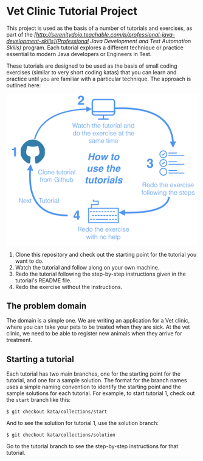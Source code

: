 # Vet Clinic Tutorial Project

This project is used as the basis of a number of tutorials and exercises, as part of the *[http://serenitydojo.teachable.com/p/professional-java-development-skills](Professional Java Development and Test Automation Skills)* program. Each tutorial explores a different technique or practice essential to modern Java developers or Engineers in Test. 

These tutorials are designed to be used as the basis of small coding exercises (similar to very short coding katas) that you can learn and practice until you are familiar with a particular technique. The approach is outlined here:

![Learning from the tutorials](src/documentation/images/tutorial-process.png)

1. Clone this repository and check out the starting point for the tutorial you want to do.
2. Watch the tutorial and follow along on your own machine.
3. Redo the tutorial following the step-by-step instructions given in the tutorial's README file.
4. Redo the exercise without the instructions.

## The problem domain

The domain is a simple one. We are writing an application for a Vet clinic, where you can take your pets to be treated when they are sick. At the vet clinic, we need to be able to register new animals when they arrive for treatment.

## Starting a tutorial

Each tutorial has two main branches, one for the starting point for the tutorial, and one for a sample solution. The format for the branch names uses a simple naming convention to identify the starting point and the sample solutions for each tutorial. For example, to start tutorial 1, check out the `start` branch like this:
```
$ git checkout kata/collections/start
```

And to see the solution for tutorial 1, use the solution branch:
```
$ git checkout kata/collections/solution
```

Go to the tutorial branch to see the step-by-step instructions for that tutorial.
